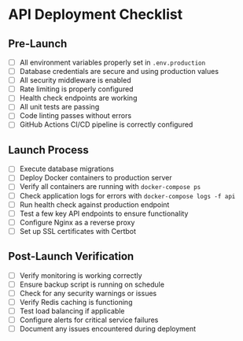 # API Deployment Checklist

## Pre-Launch

- [ ] All environment variables properly set in `.env.production`
- [ ] Database credentials are secure and using production values
- [ ] All security middleware is enabled
- [ ] Rate limiting is properly configured
- [ ] Health check endpoints are working
- [ ] All unit tests are passing
- [ ] Code linting passes without errors
- [ ] GitHub Actions CI/CD pipeline is correctly configured

## Launch Process

- [ ] Execute database migrations
- [ ] Deploy Docker containers to production server
- [ ] Verify all containers are running with `docker-compose ps`
- [ ] Check application logs for errors with `docker-compose logs -f api`
- [ ] Run health check against production endpoint
- [ ] Test a few key API endpoints to ensure functionality
- [ ] Configure Nginx as a reverse proxy
- [ ] Set up SSL certificates with Certbot

## Post-Launch Verification

- [ ] Verify monitoring is working correctly
- [ ] Ensure backup script is running on schedule
- [ ] Check for any security warnings or issues
- [ ] Verify Redis caching is functioning
- [ ] Test load balancing if applicable
- [ ] Configure alerts for critical service failures
- [ ] Document any issues encountered during deployment
